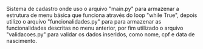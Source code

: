 Sistema de cadastro onde uso o arquivo "main.py" para armazenar a estrutura de menu básica que funciona através do loop "while True", depois utilizo
o arquivo "funcionalidades.py" para para armazenar as funcionalidades descritas no menu anterior, por fim utilizado o arquivo "validacoes.py" para
validar os dados inseridos, como nome, cpf e data de nascimento.

